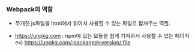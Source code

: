 ### Webpack의 역할

- 쪼개진 js파일을 html에서 읽어서 사용할 수 있는 파일로 합쳐주는 역할.

- https://unpkg.com : npm에 있는 모듈을 쉽게 가져와서 사용할 수 있는 페이지
  ex) https://unpkg.com/:package@:version/:file
